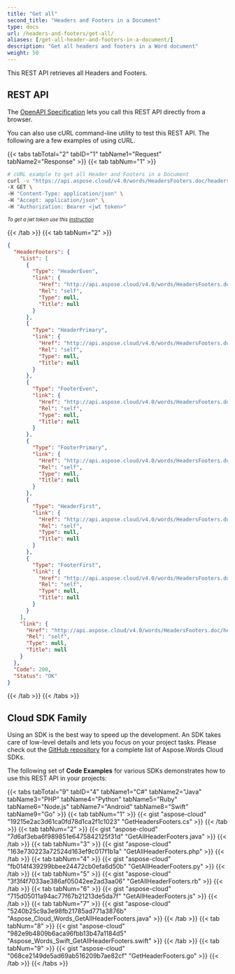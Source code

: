 ```yaml
---
title: "Get all"
second_title: "Headers and Footers in a Document"
type: docs
url: /headers-and-footers/get-all/
aliases: [/get-all-header-and-footers-in-a-document/]
description: "Get all headers and footers in a Word document"
weight: 50
---
```


This REST API retrieves all Headers and Footers.

## REST API

The [OpenAPI Specification](https://apireference.aspose.cloud/words/#/HeadersFooters/GetHeaderFooters) lets you call this REST API directly from a browser.

You can also use cURL command-line utility to test this REST API. The following are a few examples of using cURL.

{{< tabs tabTotal="2" tabID="1" tabName1="Request" tabName2="Response" >}}
{{< tab tabNum="1" >}}

```bash
# cURL example to get all Header and Footers in a Document
curl -v "https://api.aspose.cloud/v4.0/words/HeadersFooters.doc/headersfooters" \
-X GET \
-H "Content-Type: application/json" \
-H "Accept: application/json" \
-H "Authorization: Bearer <jwt token>"
```

<p style="margin:0;font-size:80%;font-style:italic">To get a jwt token use this <a href="/words/getting-started/available-sdks/#curl">instruction</a></p>

{{< /tab >}}
{{< tab tabNum="2" >}}

```json
{
  "HeaderFooters": {
    "List": [
      {
        "Type": "HeaderEven",
        "link": {
          "Href": "http://api.aspose.cloud/v4.0/words/HeadersFooters.doc/sections/0/headersfooters/0",
          "Rel": "self",
          "Type": null,
          "Title": null
        }
      },
      {
        "Type": "HeaderPrimary",
        "link": {
          "Href": "http://api.aspose.cloud/v4.0/words/HeadersFooters.doc/sections/0/headersfooters/1",
          "Rel": "self",
          "Type": null,
          "Title": null
        }
      },
      {
        "Type": "FooterEven",
        "link": {
          "Href": "http://api.aspose.cloud/v4.0/words/HeadersFooters.doc/sections/0/headersfooters/2",
          "Rel": "self",
          "Type": null,
          "Title": null
        }
      },
      {
        "Type": "FooterPrimary",
        "link": {
          "Href": "http://api.aspose.cloud/v4.0/words/HeadersFooters.doc/sections/0/headersfooters/3",
          "Rel": "self",
          "Type": null,
          "Title": null
        }
      },
      {
        "Type": "HeaderFirst",
        "link": {
          "Href": "http://api.aspose.cloud/v4.0/words/HeadersFooters.doc/sections/0/headersfooters/4",
          "Rel": "self",
          "Type": null,
          "Title": null
        }
      },
      {
        "Type": "FooterFirst",
        "link": {
          "Href": "http://api.aspose.cloud/v4.0/words/HeadersFooters.doc/sections/0/headersfooters/5",
          "Rel": "self",
          "Type": null,
          "Title": null
        }
      }
    ],
    "link": {
      "Href": "http://api.aspose.cloud/v4.0/words/HeadersFooters.doc/headersfooters",
      "Rel": "self",
      "Type": null,
      "Title": null
    }
  },
  "Code": 200,
  "Status": "OK"
}
```

{{< /tab >}}
{{< /tabs >}}

## Cloud SDK Family

Using an SDK is the best way to speed up the development. An SDK takes care of low-level details and lets you focus on your project tasks. Please check out the [GitHub repository](https://github.com/aspose-words-cloud) for a complete list of Aspose.Words Cloud SDKs.

The following set of **Code Examples** for various SDKs demonstrates how to use this REST API in your projects:

{{< tabs tabTotal="9" tabID="4" tabName1="C#" tabName2="Java" tabName3="PHP" tabName4="Python" tabName5="Ruby" tabName6="Node.js" tabName7="Android" tabName8="Swift" tabName9="Go" >}}
{{< tab tabNum="1" >}}
{{< gist "aspose-cloud" "19215e2ac3d61ca0fd78d1ca2f1c1023" "GetHeadersFooters.cs" >}}
{{< /tab >}}
{{< tab tabNum="2" >}}
{{< gist "aspose-cloud" "7d6af3eba6f989851e6475842125f31d" "GetAllHeaderFooters.java" >}}
{{< /tab >}}
{{< tab tabNum="3" >}}
{{< gist "aspose-cloud" "163e730223a72524d163ef9c017f1b1a" "GetAllHeaderFooters.php" >}}
{{< /tab >}}
{{< tab tabNum="4" >}}
{{< gist "aspose-cloud" "fb014f439299bbee24472cb0efa6d50b" "GetAllHeaderFooters.py" >}}
{{< /tab >}}
{{< tab tabNum="5" >}}
{{< gist "aspose-cloud" "3f3f4f7033ae386af05042ee2ad3aa06" "GetAllHeaderFooters.rb" >}}
{{< /tab >}}
{{< tab tabNum="6" >}}
{{< gist "aspose-cloud" "715d05011a94ac77f67b21213de5da7f" "GetAllHeaderFooters.js" >}}
{{< /tab >}}
{{< tab tabNum="7" >}}
{{< gist "aspose-cloud" "5240b25c9a3e98fb21785ad771a3876b" "Aspose_Cloud_Words_GetAllHeaderFooters.java" >}}
{{< /tab >}}
{{< tab tabNum="8" >}}
{{< gist "aspose-cloud" "982e9b4809b6aca96fbb13b47a1184d5" "Aspose_Words_Swift_GetAllHeaderFooters.swift" >}}
{{< /tab >}}
{{< tab tabNum="9" >}}
{{< gist "aspose-cloud" "068ce2149de5ad69ab516209b7ae82cf" "GetHeaderFooters.go" >}}
{{< /tab >}}
{{< /tabs >}}
